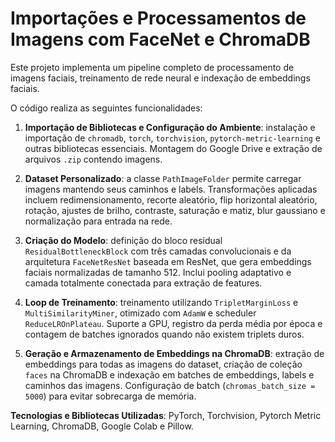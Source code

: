 # Importações e Processamentos de Imagens com FaceNet e ChromaDB

Este projeto implementa um pipeline completo de processamento de imagens faciais, treinamento de rede neural e indexação de embeddings faciais.

O código realiza as seguintes funcionalidades:

1. **Importação de Bibliotecas e Configuração do Ambiente**: instalação e importação de `chromadb`, `torch`, `torchvision`, `pytorch-metric-learning` e outras bibliotecas essenciais. Montagem do Google Drive e extração de arquivos `.zip` contendo imagens.

2. **Dataset Personalizado**: a classe `PathImageFolder` permite carregar imagens mantendo seus caminhos e labels. Transformações aplicadas incluem redimensionamento, recorte aleatório, flip horizontal aleatório, rotação, ajustes de brilho, contraste, saturação e matiz, blur gaussiano e normalização para entrada na rede.

3. **Criação do Modelo**: definição do bloco residual `ResidualBottleneckBlock` com três camadas convolucionais e da arquitetura `FaceNetResNet` baseada em ResNet, que gera embeddings faciais normalizadas de tamanho 512. Inclui pooling adaptativo e camada totalmente conectada para extração de features.

4. **Loop de Treinamento**: treinamento utilizando `TripletMarginLoss` e `MultiSimilarityMiner`, otimizado com `AdamW` e scheduler `ReduceLROnPlateau`. Suporte a GPU, registro da perda média por época e contagem de batches ignorados quando não existem triplets duros.

5. **Geração e Armazenamento de Embeddings na ChromaDB**: extração de embeddings para todas as imagens do dataset, criação de coleção `faces` na ChromaDB e indexação em batches de embeddings, labels e caminhos das imagens. Configuração de batch (`chromas_batch_size = 5000`) para evitar sobrecarga de memória.

**Tecnologias e Bibliotecas Utilizadas**: PyTorch, Torchvision, Pytorch Metric Learning, ChromaDB, Google Colab e Pillow.

